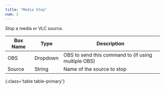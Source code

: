 ```yaml
---
title: "Media Stop"
num: 3
---
```

Stop a media or VLC source.


| Box Name | Type | Description | 
|-------|--------|--------
|OBS|Dropdown|OBS to send this command to (if using multiple OBS)|
|Source	|String	|Name of the source to stop |
{:class='table table-primary'}
